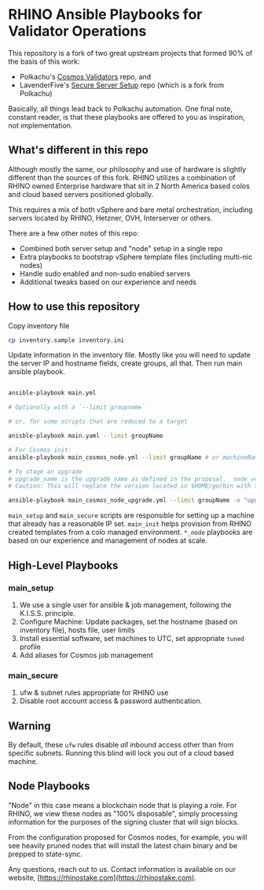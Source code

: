 # RHINO Ansible Playbooks for Validator Operations

This repository is a fork of two great upstream projects that formed 90% of the basis of this work:

- Polkachu's [Cosmos Validators](https://github.com/polkachu/cosmos-validators) repo, and
- LavenderFive's [Secure Server Setup](https://github.com/LavenderFive/secure-server-setup-ansible) repo (which is a fork from Polkachu)

Basically, all things lead back to Polkachu automation. One final note, constant reader, is that these playbooks are offered to you as inspiration, not implementation.

## What's different in this repo

Although mostly the same, our philosophy and use of hardware is slightly different than the sources of this fork. RHINO utilizes a combination of RHINO owned Enterprise hardware that sit in 2 North America based colos and cloud based servers positioned globally.

This requires a mix of both vSphere and bare metal orchestration, including servers located by RHINO, Hetzner, OVH, Interserver or others.

There are a few other notes of this repo:

- Combined both server setup and "node" setup in a single repo
- Extra playbooks to bootstrap vSphere template files (including multi-nic nodes)
- Handle sudo enabled and non-sudo enabled servers
- Additional tweaks based on our experience and needs

## How to use this repository

Copy inventory file

```bash
cp inventory.sample inventory.ini
```

Update information in the inventory file. Mostly like you will need to update the server IP and hostname fields, create groups, all that. Then run main ansible playbook.

```bash

ansible-playbook main.yml

# Optionally with a `--limit groupname`

# or, for some scripts that are reduced to a target

anisble-playbook main.yaml --limit groupName

# For Cosmos init:
ansible-playbook main_cosmos_node.yml --limit groupName # or machineName

# To stage an upgrade
# upgrade_name is the upgrade name as defined in the proposal.  node_version overrides the variable as set in the vars file.
# Caution: This will replace the version located in $HOME/go/bin with this upgraded version, so be sure to not run this manually prior to upgrade or you could app-hash and have to re-sync

ansible-playbook main_cosmos_node_upgrade.yml --limit groupName -e "upgrade_name=v1.2.0beta node_version=v1.2.0beta"


```

`main_setup` and `main_secure` scripts are responsible for setting up a machine that already has a reasonable IP set. `main_init` helps provision from RHINO created templates from a colo managed environment. `*_node` playbooks are based on our experience and management of nodes at scale.

## High-Level Playbooks

### main_setup

1. We use a single user for ansible & job management, following the K.I.S.S. principle.
2. Configure Machine: Update packages, set the hostname (based on inventory file), hosts file, user limits
3. Install essential software, set machines to UTC, set appropriate `tuned` profile
4. Add aliases for Cosmos job management

### main_secure

1. ufw & subnet rules appropriate for RHINO use
2. Disable root account access & password authentication.

## Warning

By default, these `ufw` rules disable _all_ inbound access other than from specific subnets. Running this blind will lock you out of a cloud based machine.

## Node Playbooks

"Node" in this case means a blockchain node that is playing a role. For RHINO, we view these nodes as "100% disposable", simply processing information for the purposes of the signing cluster that will sign blocks.

From the configuration proposed for Cosmos nodes, for example, you will see heavily pruned nodes that will install the latest chain binary and be prepped to state-sync.

Any questions, reach out to us. Contact information is available on our website, [https://rhinostake.com](https://rhinostake.com).

